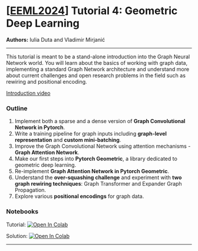 # [[EEML2024](https://www.eeml.eu)] Tutorial 4: Geometric Deep Learning

**Authors:** Iulia Duta and Vladimir Mirjanić

--- 

This tutorial is meant to be a stand-alone introduction into the Graph Neural Network world. You will learn about the basics of working with graph data, implementing a standard Graph Network architecture and understand more about current challenges and open research problems in the field such as rewiring and positional encoding.


[Introduction video](https://www.youtube.com/watch?v=ZvpxLfDz_mk)


### Outline

1. Implement both a sparse and a dense version of **Graph Convolutional Network in Pytorch**.
2. Write a training pipeline for graph inputs including **graph-level representation** and **custom mini-batching**.
3. Improve the Graph Convolutional Network using attention mechanisms - **Graph Attention Network**.
4. Make our first steps into **Pytorch Geometric**, a library dedicated to geometric deep learning.
5. Re-implement **Graph Attention Network in Pytorch Geometric**.
6. Understand the **over-squashing challenge** and experiment with **two graph rewiring techniques**: Graph Transformer and Expander Graph Propagation.
7. Explore various **positional encodings** for graph data.


### Notebooks

Tutorial: [![Open In 
Colab](https://colab.research.google.com/assets/colab-badge.svg)](https://colab.research.google.com/github/eemlcommunity/PracticalSessions2024/blob/main/4_geometric_deep_learning/GDL_tutorial.ipynb)


Solution: [![Open In 
Colab](https://colab.research.google.com/assets/colab-badge.svg)](https://colab.research.google.com/github/eemlcommunity/PracticalSessions2024/blob/main/4_geometric_deep_learning/GDL_tutorial_solution.ipynb)

---
